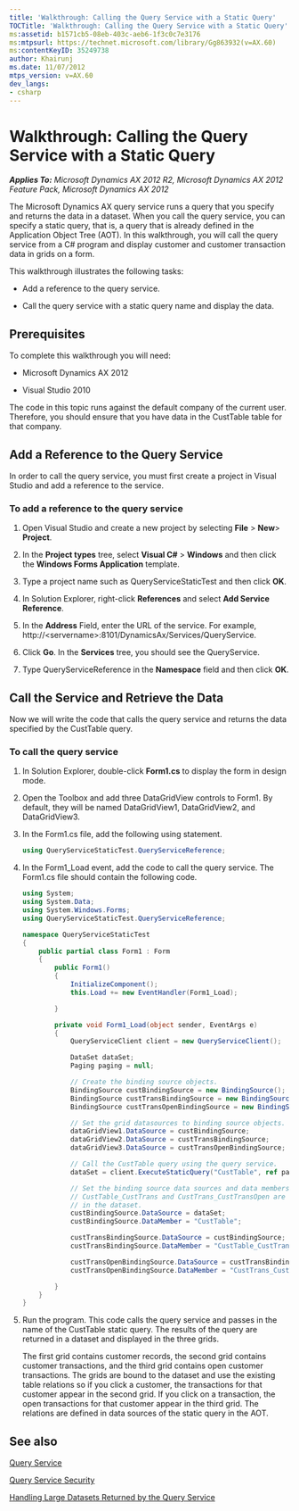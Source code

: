 ```yaml
---
title: 'Walkthrough: Calling the Query Service with a Static Query'
TOCTitle: 'Walkthrough: Calling the Query Service with a Static Query'
ms:assetid: b1571cb5-08eb-403c-aeb6-1f3c0c7e3176
ms:mtpsurl: https://technet.microsoft.com/library/Gg863932(v=AX.60)
ms:contentKeyID: 35249738
author: Khairunj
ms.date: 11/07/2012
mtps_version: v=AX.60
dev_langs:
- csharp
---
```


# Walkthrough: Calling the Query Service with a Static Query 


_**Applies To:** Microsoft Dynamics AX 2012 R2, Microsoft Dynamics AX 2012 Feature Pack, Microsoft Dynamics AX 2012_

The Microsoft Dynamics AX query service runs a query that you specify and returns the data in a dataset. When you call the query service, you can specify a static query, that is, a query that is already defined in the Application Object Tree (AOT). In this walkthrough, you will call the query service from a C\# program and display customer and customer transaction data in grids on a form.

This walkthrough illustrates the following tasks:

  - Add a reference to the query service.

  - Call the query service with a static query name and display the data.

## Prerequisites

To complete this walkthrough you will need:

  - Microsoft Dynamics AX 2012

  - Visual Studio 2010

The code in this topic runs against the default company of the current user. Therefore, you should ensure that you have data in the CustTable table for that company.

## Add a Reference to the Query Service

In order to call the query service, you must first create a project in Visual Studio and add a reference to the service.

### To add a reference to the query service

1.  Open Visual Studio and create a new project by selecting **File** \> **New**\> **Project**.

2.  In the **Project types** tree, select **Visual C\#** \> **Windows** and then click the **Windows Forms Application** template.

3.  Type a project name such as QueryServiceStaticTest and then click **OK**.

4.  In Solution Explorer, right-click **References** and select **Add Service Reference**.

5.  In the **Address** Field, enter the URL of the service. For example, http://\<servername\>:8101/DynamicsAx/Services/QueryService.

6.  Click **Go**. In the **Services** tree, you should see the QueryService.

7.  Type QueryServiceReference in the **Namespace** field and then click **OK**.

## Call the Service and Retrieve the Data

Now we will write the code that calls the query service and returns the data specified by the CustTable query.

### To call the query service

1.  In Solution Explorer, double-click **Form1.cs** to display the form in design mode.

2.  Open the Toolbox and add three DataGridView controls to Form1. By default, they will be named DataGridView1, DataGridView2, and DataGridView3.

3.  In the Form1.cs file, add the following using statement.
    
    ``` csharp
    using QueryServiceStaticTest.QueryServiceReference;
    ```

4.  In the Form1\_Load event, add the code to call the query service. The Form1.cs file should contain the following code.
    
    ``` csharp
    using System;
    using System.Data;
    using System.Windows.Forms;
    using QueryServiceStaticTest.QueryServiceReference;
    
    namespace QueryServiceStaticTest
    {
        public partial class Form1 : Form
        {
            public Form1()
            {
                InitializeComponent();
                this.Load += new EventHandler(Form1_Load);
    
            }
    
            private void Form1_Load(object sender, EventArgs e)
            {
                QueryServiceClient client = new QueryServiceClient();
    
                DataSet dataSet;
                Paging paging = null;
    
                // Create the binding source objects.
                BindingSource custBindingSource = new BindingSource();
                BindingSource custTransBindingSource = new BindingSource();
                BindingSource custTransOpenBindingSource = new BindingSource();
    
                // Set the grid datasources to binding source objects.
                dataGridView1.DataSource = custBindingSource;
                dataGridView2.DataSource = custTransBindingSource;
                dataGridView3.DataSource = custTransOpenBindingSource;
    
                // Call the CustTable query using the query service.
                dataSet = client.ExecuteStaticQuery("CustTable", ref paging);
    
                // Set the binding source data sources and data members.
                // CustTable_CustTrans and CustTrans_CustTransOpen are table relations
                // in the dataset.
                custBindingSource.DataSource = dataSet;
                custBindingSource.DataMember = "CustTable";
    
                custTransBindingSource.DataSource = custBindingSource;
                custTransBindingSource.DataMember = "CustTable_CustTrans";
    
                custTransOpenBindingSource.DataSource = custTransBindingSource;
                custTransOpenBindingSource.DataMember = "CustTrans_CustTransOpen";
    
            }
        }
    }
    ```

5.  Run the program. This code calls the query service and passes in the name of the CustTable static query. The results of the query are returned in a dataset and displayed in the three grids.
    
    The first grid contains customer records, the second grid contains customer transactions, and the third grid contains open customer transactions. The grids are bound to the dataset and use the existing table relations so if you click a customer, the transactions for that customer appear in the second grid. If you click on a transaction, the open transactions for that customer appear in the third grid. The relations are defined in data sources of the static query in the AOT.

## See also

[Query Service](query-service.md)

[Query Service Security](query-service-security.md)

[Handling Large Datasets Returned by the Query Service](handling-large-datasets-returned-by-the-query-service.md)

